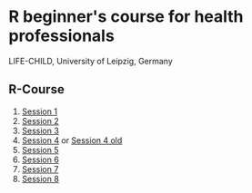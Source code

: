 # R beginner's course for health professionals
LIFE-CHILD, University of Leipzig, Germany

## R-Course
1. [Session 1](https://TPeschel.github.io/sessions/session1/intro-rpubs.html)
2. [Session 2](https://TPeschel.github.io/sessions/session2/session2-rpubs.html)
3. [Session 3](https://TPeschel.github.io/sessions/session3/slides/session3fin-rpubs.html)
4. [Session 4](https://TPeschel.github.io/sessions/session4/slides/html/talk.html) or [Session 4 old](https://mvogel78.github.io/Session4)
5. [Session 5](https://TPeschel.github.io/sessions/session5)
6. [Session 6](https://TPeschel.github.io/sessions/session6/index.html)
7. [Session 7](https://TPeschel.github.io/sessions/session7/index.html)
8. [Session 8](https://TPeschel.github.io/sessions/session8/index.html)
